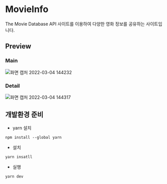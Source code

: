 # MovieInfo

The Movie Database API 사이트를 이용하여 다양한 영화 정보를 공유하는 사이트입니다.

## Preview
### Main
![화면 캡처 2022-03-04 144232](https://user-images.githubusercontent.com/93583305/156706494-69277acb-e7e7-49e4-a3b9-510ba4f98e68.png)
### Detail
![화면 캡처 2022-03-04 144317](https://user-images.githubusercontent.com/93583305/156706572-24b5c8ba-c31f-4d2d-95cb-c88f11d9d933.png)


## 개발환경 준비
- yarn 설치

```
npm install --global yarn
```

- 설치

```
yarn insatll
```

- 실행

```
yarn dev
```
